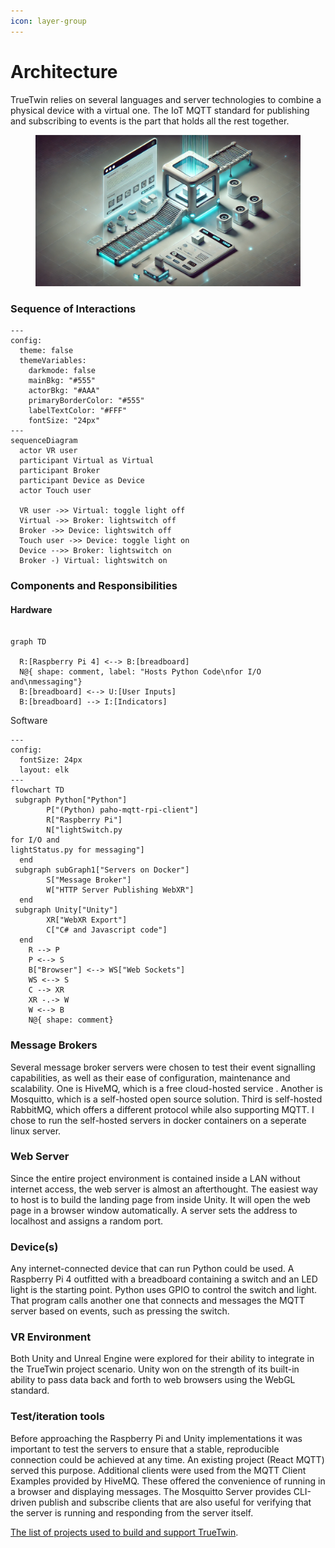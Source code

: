 ```yaml
---
icon: layer-group
---
```


# Architecture

TrueTwin relies on several languages and server technologies to combine a physical device with a virtual one. The IoT MQTT standard for publishing and subscribing to events is the part that holds all the rest together.

<figure><img src="../.gitbook/assets/digitalMaterial.webp" alt=""><figcaption></figcaption></figure>

### Sequence of Interactions

```mermaid
---
config:
  theme: false
  themeVariables:
    darkmode: false
    mainBkg: "#555"
    actorBkg: "#AAA"
    primaryBorderColor: "#555"
    labelTextColor: "#FFF"
    fontSize: "24px"
---
sequenceDiagram
  actor VR user
  participant Virtual as Virtual
  participant Broker
  participant Device as Device
  actor Touch user
  
  VR user ->> Virtual: toggle light off
  Virtual ->> Broker: lightswitch off 
  Broker ->> Device: lightswitch off
  Touch user ->> Device: toggle light on
  Device -->> Broker: lightswitch on
  Broker -) Virtual: lightswitch on

```

### Components and Responsibilities

#### Hardware

```mermaid

graph TD

  R:[Raspberry Pi 4] <--> B:[breadboard]
  N@{ shape: comment, label: "Hosts Python Code\nfor I/O and\nmessaging"}
  B:[breadboard] <--> U:[User Inputs]
  B:[breadboard] --> I:[Indicators]

```

Software

```mermaid
---
config:
  fontSize: 24px
  layout: elk
---
flowchart TD
 subgraph Python["Python"]
        P["(Python) paho-mqtt-rpi-client"]
        R["Raspberry Pi"]
        N["lightSwitch.py
for I/O and
lightStatus.py for messaging"]
  end
 subgraph subGraph1["Servers on Docker"]
        S["Message Broker"]
        W["HTTP Server Publishing WebXR"]
  end
 subgraph Unity["Unity"]
        XR["WebXR Export"]
        C["C# and Javascript code"]
  end
    R --> P
    P <--> S
    B["Browser"] <--> WS["Web Sockets"]
    WS <--> S
    C --> XR
    XR -.-> W
    W <--> B
    N@{ shape: comment}
```

### Message Brokers

Several message broker servers were chosen to test their event signalling capabilities, as well as their ease of configuration, maintenance and scalability. One is HiveMQ, which is a free cloud-hosted service . Another is Mosquitto, which is a self-hosted open source solution. Third is self-hosted RabbitMQ, which offers a different protocol while also supporting MQTT. I chose to run the self-hosted servers in docker containers on a seperate linux server.

### Web Server

Since the entire project environment is contained inside a LAN without internet access, the web server is almost an afterthought. The easiest way to host is to build the landing page from inside Unity. It will open the web page in a browser window automatically. A server sets the address to localhost and assigns a random port.

### Device(s)

Any internet-connected device that can run Python could be used. A Raspberry Pi 4 outfitted with a breadboard containing a switch and an LED light is the starting point. Python uses GPIO to control the switch and light. That program calls another one that connects and messages the MQTT server based on events, such as pressing the switch.

### VR Environment

Both Unity and Unreal Engine were explored for their ability to integrate in the TrueTwin project scenario. Unity won on the strength of its built-in ability to pass data back and forth to web browsers using the WebGL standard.

### Test/iteration tools

Before approaching the Raspberry Pi and Unity implementations it was important to test the servers to ensure that a stable, reproducible connection could be achieved at any time. An existing project (React MQTT) served this purpose. Additional clients were used from the MQTT Client Examples provided by HiveMQ. These offered the convenience of running in a browser and displaying messages. The Mosquitto Server provides CLI-driven publish and subscribe clients that are also useful for verifying that the server is running and responding from the server itself.

[The list of projects used to build and support TrueTwin](https://github.com/stars/davidjmcclelland/lists/truetwin-project).
